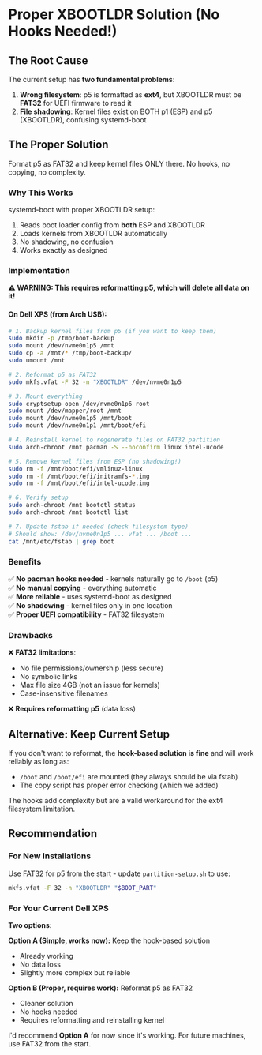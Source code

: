 # Proper XBOOTLDR Solution (No Hooks Needed!)

## The Root Cause

The current setup has **two fundamental problems**:

1. **Wrong filesystem**: p5 is formatted as **ext4**, but XBOOTLDR must be **FAT32** for UEFI firmware to read it
2. **File shadowing**: Kernel files exist on BOTH p1 (ESP) and p5 (XBOOTLDR), confusing systemd-boot

## The Proper Solution

Format p5 as FAT32 and keep kernel files ONLY there. No hooks, no copying, no complexity.

### Why This Works

systemd-boot with proper XBOOTLDR setup:
1. Reads boot loader config from **both** ESP and XBOOTLDR
2. Loads kernels from XBOOTLDR automatically
3. No shadowing, no confusion
4. Works exactly as designed

### Implementation

**⚠️ WARNING: This requires reformatting p5, which will delete all data on it!**

#### On Dell XPS (from Arch USB):

```bash
# 1. Backup kernel files from p5 (if you want to keep them)
sudo mkdir -p /tmp/boot-backup
sudo mount /dev/nvme0n1p5 /mnt
sudo cp -a /mnt/* /tmp/boot-backup/
sudo umount /mnt

# 2. Reformat p5 as FAT32
sudo mkfs.vfat -F 32 -n "XBOOTLDR" /dev/nvme0n1p5

# 3. Mount everything
sudo cryptsetup open /dev/nvme0n1p6 root
sudo mount /dev/mapper/root /mnt
sudo mount /dev/nvme0n1p5 /mnt/boot
sudo mount /dev/nvme0n1p1 /mnt/boot/efi

# 4. Reinstall kernel to regenerate files on FAT32 partition
sudo arch-chroot /mnt pacman -S --noconfirm linux intel-ucode

# 5. Remove kernel files from ESP (no shadowing!)
sudo rm -f /mnt/boot/efi/vmlinuz-linux
sudo rm -f /mnt/boot/efi/initramfs-*.img
sudo rm -f /mnt/boot/efi/intel-ucode.img

# 6. Verify setup
sudo arch-chroot /mnt bootctl status
sudo arch-chroot /mnt bootctl list

# 7. Update fstab if needed (check filesystem type)
# Should show: /dev/nvme0n1p5 ... vfat ... /boot ...
cat /mnt/etc/fstab | grep boot
```

### Benefits

✅ **No pacman hooks needed** - kernels naturally go to `/boot` (p5)  
✅ **No manual copying** - everything automatic  
✅ **More reliable** - uses systemd-boot as designed  
✅ **No shadowing** - kernel files only in one location  
✅ **Proper UEFI compatibility** - FAT32 filesystem  

### Drawbacks

❌ **FAT32 limitations**:
  - No file permissions/ownership (less secure)
  - No symbolic links
  - Max file size 4GB (not an issue for kernels)
  - Case-insensitive filenames

❌ **Requires reformatting p5** (data loss)

## Alternative: Keep Current Setup

If you don't want to reformat, the **hook-based solution is fine** and will work reliably as long as:
- `/boot` and `/boot/efi` are mounted (they always should be via fstab)
- The copy script has proper error checking (which we added)

The hooks add complexity but are a valid workaround for the ext4 filesystem limitation.

## Recommendation

### For New Installations
Use FAT32 for p5 from the start - update `partition-setup.sh` to use:
```bash
mkfs.vfat -F 32 -n "XBOOTLDR" "$BOOT_PART"
```

### For Your Current Dell XPS
**Two options:**

**Option A (Simple, works now):** Keep the hook-based solution
- Already working
- No data loss
- Slightly more complex but reliable

**Option B (Proper, requires work):** Reformat p5 as FAT32
- Cleaner solution
- No hooks needed
- Requires reformatting and reinstalling kernel

I'd recommend **Option A** for now since it's working. For future machines, use FAT32 from the start.

